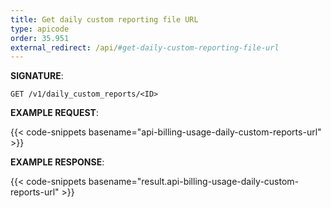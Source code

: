 ```yaml
---
title: Get daily custom reporting file URL
type: apicode
order: 35.951
external_redirect: /api/#get-daily-custom-reporting-file-url
---
```


**SIGNATURE**:

`GET /v1/daily_custom_reports/<ID>`

**EXAMPLE REQUEST**:

{{< code-snippets basename="api-billing-usage-daily-custom-reports-url" >}}

**EXAMPLE RESPONSE**:

{{< code-snippets basename="result.api-billing-usage-daily-custom-reports-url" >}}